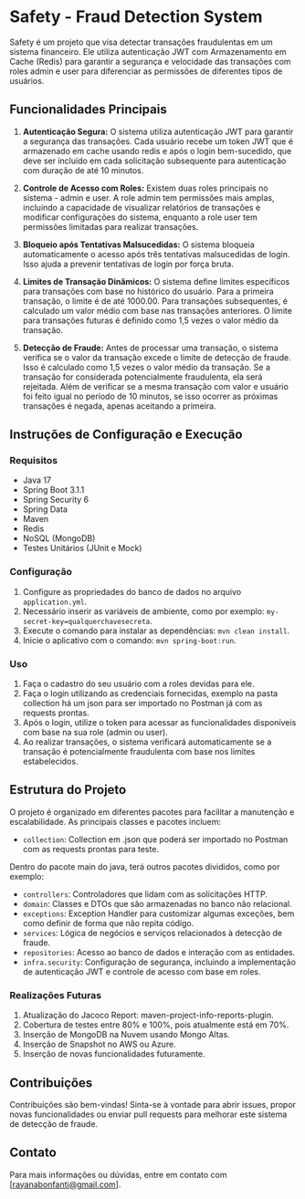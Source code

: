 # Safety - Fraud Detection System

Safety é um projeto que visa detectar transações fraudulentas em um sistema financeiro. Ele utiliza autenticação JWT com Armazenamento em Cache (Redis) para garantir a segurança e velocidade das transações com roles admin e user para diferenciar as permissões de diferentes tipos de usuários.

## Funcionalidades Principais

1. **Autenticação Segura:** O sistema utiliza autenticação JWT para garantir a segurança das transações. Cada usuário recebe um token JWT que é armazenado em cache usando redis e após o login bem-sucedido, que deve ser incluído em cada solicitação subsequente para autenticação com duração de até 10 minutos.

2. **Controle de Acesso com Roles:** Existem duas roles principais no sistema - admin e user. A role admin tem permissões mais amplas, incluindo a capacidade de visualizar relatórios de transações e modificar configurações do sistema, enquanto a role user tem permissões limitadas para realizar transações.

3. **Bloqueio após Tentativas Malsucedidas:** O sistema bloqueia automaticamente o acesso após três tentativas malsucedidas de login. Isso ajuda a prevenir tentativas de login por força bruta.

4. **Limites de Transação Dinâmicos:** O sistema define limites específicos para transações com base no histórico do usuário. Para a primeira transação, o limite é de até 1000.00. Para transações subsequentes, é calculado um valor médio com base nas transações anteriores. O limite para transações futuras é definido como 1,5 vezes o valor médio da transação.

5. **Detecção de Fraude:** Antes de processar uma transação, o sistema verifica se o valor da transação excede o limite de detecção de fraude. Isso é calculado como 1,5 vezes o valor médio da transação. Se a transação for considerada potencialmente fraudulenta, ela será rejeitada. Além de verificar se a mesma transação com valor e usuário foi feito igual no período de 10 minutos, se isso ocorrer as próximas transações é negada, apenas aceitando a primeira.

## Instruções de Configuração e Execução

### Requisitos

- Java 17
- Spring Boot 3.1.1
- Spring Security 6
- Spring Data
- Maven
- Redis 
- NoSQL (MongoDB)
- Testes Unitários (JUnit e Mock)

### Configuração

1. Configure as propriedades do banco de dados no arquivo `application.yml`.
2. Necessário inserir as variáveis de ambiente, como por exemplo: `my-secret-key=qualquerchavesecreta`. 
2. Execute o comando para instalar as dependências: `mvn clean install`.
3. Inicie o aplicativo com o comando: `mvn spring-boot:run`.

### Uso

1. Faça o cadastro do seu usuário com a roles devidas para ele.
2. Faça o login utilizando as credenciais fornecidas, exemplo na pasta collection há um json para ser importado no Postman já com as requests prontas.
2. Após o login, utilize o token para acessar as funcionalidades disponíveis com base na sua role (admin ou user).
3. Ao realizar transações, o sistema verificará automaticamente se a transação é potencialmente fraudulenta com base nos limites estabelecidos.

## Estrutura do Projeto

O projeto é organizado em diferentes pacotes para facilitar a manutenção e escalabilidade. As principais classes e pacotes incluem:
 
- `collection`: Collection em .json que poderá ser importado no Postman com as requests prontas para teste.

Dentro do pacote main do java, terá outros pacotes divididos, como por exemplo:

- `controllers`: Controladores que lidam com as solicitações HTTP.
- `domain`: Classes e DTOs que são armazenadas no banco não relacional.
- `exceptions`: Exception Handler para customizar algumas exceções, bem como definir de forma que não repita código.
- `services`: Lógica de negócios e serviços relacionados à detecção de fraude.
- `repositories`: Acesso ao banco de dados e interação com as entidades.
- `infra.security`: Configuração de segurança, incluindo a implementação de autenticação JWT e controle de acesso com base em roles.

### Realizações Futuras

1. Atualização do Jacoco Report: maven-project-info-reports-plugin.
2. Cobertura de testes entre 80% e 100%, pois atualmente está em 70%.
2. Inserção de MongoDB na Nuvem usando Mongo Altas.
3. Inserção de Snapshot no AWS ou Azure.
4. Inserção de novas funcionalidades futuramente.

## Contribuições

Contribuições são bem-vindas! Sinta-se à vontade para abrir issues, propor novas funcionalidades ou enviar pull requests para melhorar este sistema de detecção de fraude.

## Contato

Para mais informações ou dúvidas, entre em contato com [rayanabonfanti@gmail.com].
